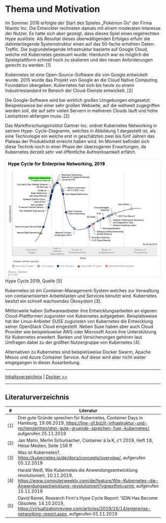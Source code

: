 # Thema und Motivation

Im Sommer 2016 erfolgte der Start des Spieles „Pokémon Go“ der Firma Niantic Inc. Die Entwickler rechneten damals mit einem moderaten Interesse der Nutzer. Es hatte sich aber gezeigt, dass dieses Spiel einen regelrechten Hype auslöste. Als Resultat dieses überwältigenden Erfolges erfuhr die dahinterliegende Systemstruktur einen auf das 50-fache erhöhten Daten-Traffic. Die zugrundeliegende Infrastruktur basierte auf Google Cloud, welche mit Kubernetes gesteuert wurde. Hierdurch war es möglich die Spieleplattform schnell hoch zu skalieren und den neuen Anforderungen gerecht zu werden. [1]

Kubernetes ist eine Open-Source-Software die von Google entwickelt wurde. 2015 wurde das Projekt von Google an die Cloud Native Computing Foundation übergeben. Kubernetes hat sich bis heute zu einem Industriestandard im Bereich der Cloud-Dienste entwickelt. [2]

Die Google-Software wird bei wirklich großen Umgebungen eingesetzt. Beispielsweise bei einer sehr großen Webseite, auf die weltweit zugegriffen werden soll, die auf sehr vielen Servern in mehreren Clouds läuft und hohe Lastspitzen abfangen muss. [2]

Das Marktforschungsinstitut Gartner Inc. ordnet Kubernetes Networking in seinem Hype- Cycle-Diagramm, welches in Abbildung 1 dargestellt ist, als eine Technologie ein welche erst in geschätzten zwei bis fünf Jahren das Plateau der Produktivität erreicht haben wird. Im Moment befindet sich diese Technik noch in einer Phase der überzogenen Erwartungen, da Kubernetes derzeit sehr viel öffentliche Aufmerksamkeit erfährt.

![Hype Cycle 2019](./images/image1.png)
Hype Cycle 2019, Quelle [5]

Kubernetes ist ein Container-Management-System welches zur Verwaltung von containerisierten Arbeitslasten und Services benutzt wird. Kubernetes besitzt ein schnell wachsendes Ökosystem [3].

Mittlerweile haben Softwareanbieter ihre Entwicklungsarbeiten an eigenen Cloud-Plattformen zugunsten von Kubernetes aufgegeben. Beispielsweise hat der Linux-Anbieter SUSE zugunsten von Kubernetes die Entwicklung seiner OpenStack Cloud eingestellt. Neben Suse haben aber auch Cloud Provider wie beispielsweise AWS oder Microsoft Azure ihre Unterstützung für Kubernetes erweitert. Banken und Versicherungen gehören laut Umfragen dabei zu der größten Nutzergruppe von Kubernetes [4].

Alternativen zu Kubernetes sind beispielsweise Docker Swarm, Apache Mesos und Azure Container Service. Auf diese wird aber nicht weiter eingegangen in dieser Ausarbeitung.

---

[Inhaltsverzeichnis](inhaltsverzeichnis.md) | [Docker >>](2_docker.md)

---

## Literaturverzeichnis

| #   | Literatur                                                                                                                                                                                                                  |
| --- | -------------------------------------------------------------------------------------------------------------------------------------------------------------------------------------------------------------------------- |
| [1] | Drei gute Gründe sprechen für Kubernetes, Container Days in Hamburg, 19.06.2019, https://line-of.biz/it-infrastruktur-und-rechenzentren/drei-gute-gruende-sprechen-fuer-kubernetes/, aufgerufen 25.11.2019                 |
| [2] | Jan Mahn, Merlin Schumacher, Container à la K, c’t 2019, Heft 18, Heise Medien, Seite 156 ff                                                                                                                               |
| [3] | Was ist Kubernetes?, https://kubernetes.io/de/docs/concepts/overview/, aufgerufen 05.12.2019                                                                                                                               |
| [4] | Harald Weiß, Wie Kubernetes die Anwendungsentwicklung revolutioniert, 10.11.2019, https://www.computerweekly.com/de/feature/Wie-Kubernetes-die-Anwendungsentwicklung-revolutioniert?vgnextfmt=print, aufgerufen 15.11.2019 |
| [5] | David Ramel, Research Firm's Hype Cycle Report: 'SDN Has Become Obsolete, 14.10.2019, https://virtualizationreview.com/articles/2019/10/14/enterprise-networking-report.aspx, aufgerufen 01.11.2019                        |
